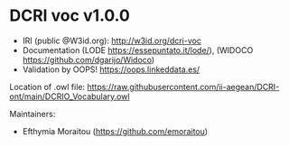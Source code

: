 # DCRI voc v1.0.0
- IRI (public @W3id.org): http://w3id.org/dcri-voc
- Documentation (LODE https://essepuntato.it/lode/), (WIDOCO https://github.com/dgarijo/Widoco)
- Validation by OOPS! https://oops.linkeddata.es/

Location of .owl file: https://raw.githubusercontent.com/ii-aegean/DCRI-ont/main/DCRIO_Vocabulary.owl

Maintainers:
- Efthymia Moraitou (https://github.com/emoraitou)